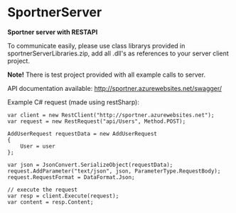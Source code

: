 SportnerServer
==============

<b>Sportner server with RESTAPI</b>

To communicate easily, please use class librarys provided in sportnerServerLibraries.zip, add all .dll's as references to your server client project.

<b>Note!</b> There is test project provided with all example calls to server.

API documentation available: 
http://sportner.azurewebsites.net/swagger/

Example C# request (made using restSharp): 
```
var client = new RestClient("http://sportner.azurewebsites.net");
var request = new RestRequest("api/Users", Method.POST);

AddUserRequest requestData = new AddUserRequest
{
    User = user
};

var json = JsonConvert.SerializeObject(requestData);
request.AddParameter("text/json", json, ParameterType.RequestBody);
request.RequestFormat = DataFormat.Json;

// execute the request
var resp = client.Execute(request);
var content = resp.Content;

```
